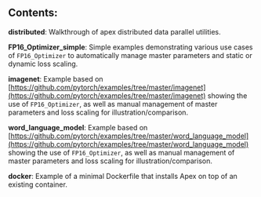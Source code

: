 ## Contents:

**distributed**:  Walkthrough of apex distributed data parallel utilities.

**FP16_Optimizer_simple**:  Simple examples demonstrating various use cases of `FP16_Optimizer` to automatically manage master parameters and static or dynamic loss scaling.

**imagenet**:  Example based on [https://github.com/pytorch/examples/tree/master/imagenet](https://github.com/pytorch/examples/tree/master/imagenet) showing the use of `FP16_Optimizer`, as well as manual management of master parameters and loss scaling for illustration/comparison.

**word_language_model**:  Example based on [https://github.com/pytorch/examples/tree/master/word_language_model](https://github.com/pytorch/examples/tree/master/word_language_model) showing the use of `FP16_Optimizer`, as well as manual management of master parameters and loss scaling for illustration/comparison.

**docker**:  Example of a minimal Dockerfile that installs Apex on top of an existing container.
